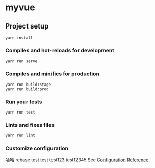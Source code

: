 # myvue

## Project setup
```
yarn install
```

### Compiles and hot-reloads for development
```
yarn run serve
```

### Compiles and minifies for production
```
yarn run build:stage
yarn run build:prod
```

### Run your tests
```
yarn run test
```

### Lints and fixes files
```
yarn run lint
```

### Customize configuration
哈哈
rebase test
test
test123
test12345
See [Configuration Reference](https://cli.vuejs.org/config/).
